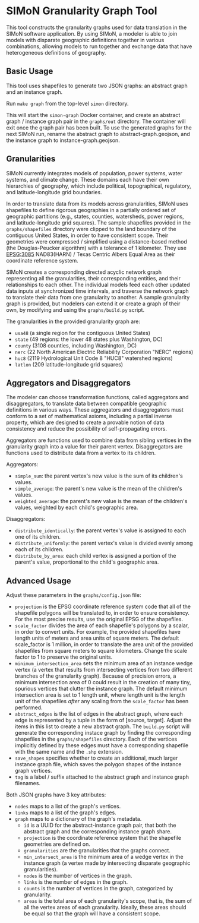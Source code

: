 # SIMoN Granularity Graph Tool

This tool constructs the granularity graphs used for data translation in the SIMoN software application. By using SIMoN, a modeler is able to join models with disparate geographic definitions together in various combinations, allowing models to run together and exchange data that have heterogeneous definitions of geography.

## Basic Usage

This tool uses shapefiles to generate two JSON graphs: an abstract graph and an instance graph.

Run `make graph` from the top-level `simon` directory.

This will start the `simon-graph` Docker container, and create an abstract graph / instance graph pair in the `graphs/out` directory. The container will exit once the graph pair has been built. To use the generated graphs for the next SIMoN run, rename the abstract graph to abstract-graph.geojson, and the instance graph to instance-graph.geojson.

## Granularities

SIMoN currently integrates models of population, power systems, water systems, and climate change. These domains each have their own hierarchies of geography, which include political, topographical, regulatory, and latitude-longitude grid boundaries.

In order to translate data from its models across granularities, SIMoN uses shapefiles to define rigorous geographies in a partially ordered set of geographic partitions (e.g., states, counties, watersheds, power regions, and latitude-longitude grid squares). The sample shapefiles provided in the `graphs/shapefiles` directory were clipped to the land boundary of the contiguous United States, in order to have consistent scope. Their geometries were compressed / simplified using a distance-based method (the Douglas-Peucker algorithm) with a tolerance of 1 kilometer. They use [EPSG:3085](https://epsg.io/3085-1901) NAD83(HARN) / Texas Centric Albers Equal Area as their coordinate reference system.

SIMoN creates a corresponding directed acyclic network graph representing all the granularities, their corresponding entities, and their relationships to each other. The individual models feed each other updated data inputs at synchronized time intervals, and traverse the network graph to translate their data from one granularity to another. A sample granularity graph is provided, but modelers can extend it or create a graph of their own, by modifying and using the `graphs/build.py` script.

The granularities in the provided granularity graph are:
  * `usa48` (a single region for the contiguous United States)
  * `state` (49 regions: the lower 48 states plus Washington, DC)
  * `county` (3108 counties, including Washington, DC)
  * `nerc` (22 North American Electric Reliability Corporation "NERC" regions)
  * `huc8` (2119 Hydrological Unit Code 8 "HUC8" watershed regions)
  * `latlon` (209 latitude-longitude grid squares)

## Aggregators and Disaggregators

The modeler can choose transformation functions, called aggregators and disaggregators, to translate data between compatible geographic definitions in various ways. These aggregators and disaggregators must conform to a set of mathematical axioms, including a partial inverse property, which are designed to create a provable notion of data consistency and reduce the possibility of self-propagating errors.

Aggregators are functions used to combine data from sibling vertices in the granularity graph into a value for their parent vertex. Disaggregators are functions used to distribute data from a vertex to its children.

Aggregators:
* `simple_sum`: the parent vertex's new value is the sum of its children's values.
* `simple_average`: the parent's new value is the mean of the children's values.
* `weighted_average`: the parent's new value is the mean of the children's values, weighted by each child's geographic area.

Disaggregators:
* `distribute_identically`: the parent vertex's value is assigned to each one of its children.
* `distribute_uniformly`: the parent vertex's value is divided evenly among each of its children.
* `distribute_by_area`: each child vertex is assigned a portion of the parent's value, proportional to the child's geographic area.

## Advanced Usage

Adjust these parameters in the `graphs/config.json` file:

* `projection` is the EPSG coordinate reference system code that all of the shapefile polygons will be translated to, in order to ensure consistency. For the most precise results, use the original EPSG of the shapefiles.
* `scale_factor` divides the area of each shapefile's polygons by a scalar, in order to convert units. For example, the provided shapefiles have length units of meters and area units of square meters. The default scale_factor is 1 million, in order to translate the area unit of the provided shapefiles from square meters to square kilometers. Change the scale factor to 1 to preserve the original units.
* `minimum_intersection_area` sets the minimum area of an instance wedge vertex (a vertex that results from intersecting vertices from two different branches of the granularity graph). Because of precision errors, a minimum intersection area of 0 could result in the creation of many tiny, spurious vertices that clutter the instance graph. The default minimum intersection area is set to 1 length unit, where length unit is the length unit of the shapefiles *after* any scaling from the `scale_factor` has been performed.
* `abstract_edges` is the list of edges in the abstract graph, where each edge is represented by a tuple in the form of [source, target]. Adjust the items in this list to create a new abstract graph. The `build.py` script will generate the corresponding instace graph by finding the corresponding shapefiles in the `graphs/shapefiles` directory. Each of the vertices implicitly defined by these edges must have a corresponding shapefile with the same name and the `.shp` extension.
* `save_shapes` specifies whether to create an additional, much larger instance graph file, which saves the polygon shapes of the instance graph vertices.
* `tag` is a label / suffix attached to the abstract graph and instance graph filenames.

Both JSON graphs have 3 key attributes:
* `nodes` maps to a list of the graph's vertices.
* `links` maps to a list of the graph's edges.
* `graph` maps to a dictionary of the graph's metadata.
    * `id` is a UUID for the abstract-instance graph pair, that both the abstract graph and the corresponding instance graph share.
    * `projection` is the coordinate reference system that the shapefile geometries are defined on.
    * `granularities` are the granularities that the graphs connect.
    * `min_intersect_area` is the minimum area of a wedge vertex in the instance graph (a vertex made by intersecting disparate geographic granularities).
    * `nodes` is the number of vertices in the graph.
    * `links` is the number of edges in the graph.
    * `counts` is the number of vertices in the graph, categorized by granularity.
    * `areas` is the total area of each granularity's scope, that is, the sum of all the vertex areas of each granularity. Ideally, these areas should be equal so that the graph will have a consistent scope.
